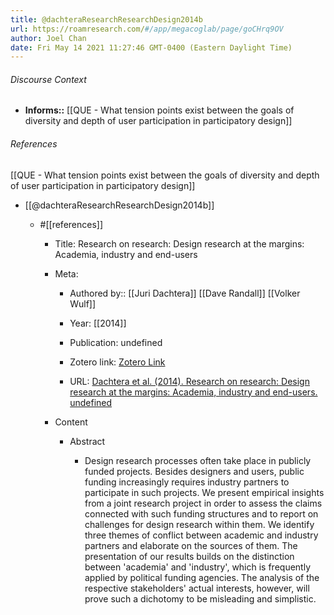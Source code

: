 ```yaml
---
title: @dachteraResearchResearchDesign2014b
url: https://roamresearch.com/#/app/megacoglab/page/goCHrq9OV
author: Joel Chan
date: Fri May 14 2021 11:27:46 GMT-0400 (Eastern Daylight Time)
---
```




###### Discourse Context

- **Informs::** [[QUE - What tension points exist between the goals of diversity and depth of user participation in participatory design]]

###### References

[[QUE - What tension points exist between the goals of diversity and depth of user participation in participatory design]]

- [[@dachteraResearchResearchDesign2014b]]

    - #[[references]]

        - Title: Research on research: Design research at the margins: Academia, industry and end-users

        - Meta:

            - Authored by:: [[Juri Dachtera]] [[Dave Randall]] [[Volker Wulf]]

            - Year: [[2014]]

            - Publication: undefined

            - Zotero link: [Zotero Link](zotero://select/items/7_9VTJ46JM)

            - URL: [Dachtera et al. (2014). Research on research: Design research at the margins: Academia, industry and end-users. undefined](https://doi.org/10.1145/2556288.2557261)

        - Content

            - Abstract

                - Design research processes often take place in publicly funded projects. Besides designers and users, public funding increasingly requires industry partners to participate in such projects. We present empirical insights from a joint research project in order to assess the claims connected with such funding structures and to report on challenges for design research within them. We identify three themes of conflict between academic and industry partners and elaborate on the sources of them. The presentation of our results builds on the distinction between 'academia' and 'industry', which is frequently applied by political funding agencies. The analysis of the respective stakeholders' actual interests, however, will prove such a dichotomy to be misleading and simplistic.

